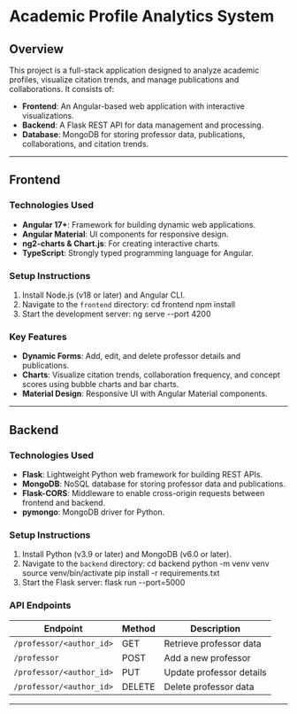 # Academic Profile Analytics System

## Overview
This project is a full-stack application designed to analyze academic profiles, visualize citation trends, and manage publications and collaborations. It consists of:
- **Frontend**: An Angular-based web application with interactive visualizations.
- **Backend**: A Flask REST API for data management and processing.
- **Database**: MongoDB for storing professor data, publications, collaborations, and citation trends.

---

## Frontend

### **Technologies Used**
- **Angular 17+**: Framework for building dynamic web applications.
- **Angular Material**: UI components for responsive design.
- **ng2-charts & Chart.js**: For creating interactive charts.
- **TypeScript**: Strongly typed programming language for Angular.

### **Setup Instructions**
1. Install Node.js (v18 or later) and Angular CLI.
2. Navigate to the `frontend` directory:
   cd frontend
   npm install
3.  Start the development server:
    ng serve --port 4200


### **Key Features**
- **Dynamic Forms**: Add, edit, and delete professor details and publications.
- **Charts**: Visualize citation trends, collaboration frequency, and concept scores using bubble charts and bar charts.
- **Material Design**: Responsive UI with Angular Material components.

---

## Backend

### **Technologies Used**
- **Flask**: Lightweight Python web framework for building REST APIs.
- **MongoDB**: NoSQL database for storing professor data and publications.
- **Flask-CORS**: Middleware to enable cross-origin requests between frontend and backend.
- **pymongo**: MongoDB driver for Python.

### **Setup Instructions**
1. Install Python (v3.9 or later) and MongoDB (v6.0 or later).
2. Navigate to the `backend` directory:
   cd backend
   python -m venv venv
   source venv/bin/activate
   pip install -r requirements.txt
3. Start the Flask server:
   flask run --port=5000

### **API Endpoints**
| Endpoint                | Method | Description                     |
|-------------------------|--------|---------------------------------|
| `/professor/<author_id>` | GET    | Retrieve professor data         |
| `/professor`             | POST   | Add a new professor             |
| `/professor/<author_id>` | PUT    | Update professor details        |
| `/professor/<author_id>` | DELETE | Delete professor data           |

---